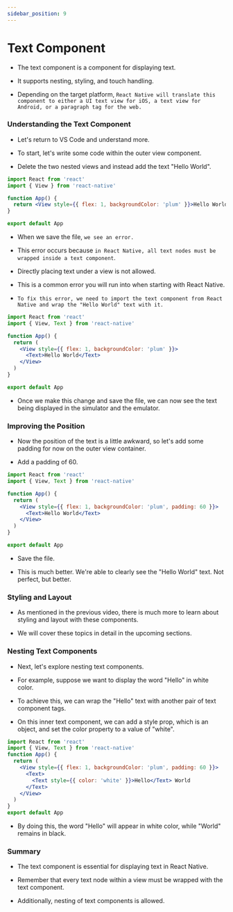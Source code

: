 ```yaml
---
sidebar_position: 9
---
```


# Text Component

- The text component is a component for displaying text.

- It supports nesting, styling, and touch handling.

- Depending on the target platform, `React Native will translate this component to either a UI text view for iOS, a text view for Android, or a paragraph tag for the web.`

### Understanding the Text Component

- Let's return to VS Code and understand more.

- To start, let's write some code within the outer view component.

- Delete the two nested views and instead add the text "Hello World".

```jsx
import React from 'react'
import { View } from 'react-native'

function App() {
  return <View style={{ flex: 1, backgroundColor: 'plum' }}>Hello World</View>
}

export default App
```

- When we save the file, `we see an error.`

- This error occurs because `in React Native, all text nodes must be wrapped inside a text component`.

- Directly placing text under a view is not allowed.

- This is a common error you will run into when starting with React Native.

- `To fix this error, we need to import the text component from React Native and wrap the "Hello World" text with it.`

```jsx
import React from 'react'
import { View, Text } from 'react-native'

function App() {
  return (
    <View style={{ flex: 1, backgroundColor: 'plum' }}>
      <Text>Hello World</Text>
    </View>
  )
}

export default App
```

- Once we make this change and save the file, we can now see the text being displayed in the simulator and the emulator.

### Improving the Position

- Now the position of the text is a little awkward, so let's add some padding for now on the outer view container.

- Add a padding of 60.

```jsx
import React from 'react'
import { View, Text } from 'react-native'

function App() {
  return (
    <View style={{ flex: 1, backgroundColor: 'plum', padding: 60 }}>
      <Text>Hello World</Text>
    </View>
  )
}

export default App
```

- Save the file.

- This is much better. We're able to clearly see the "Hello World" text. Not perfect, but better.

### Styling and Layout

- As mentioned in the previous video, there is much more to learn about styling and layout with these components.

- We will cover these topics in detail in the upcoming sections.

### Nesting Text Components

- Next, let's explore nesting text components.

- For example, suppose we want to display the word "Hello" in white color.

- To achieve this, we can wrap the "Hello" text with another pair of text component tags.

- On this inner text component, we can add a style prop, which is an object, and set the color property to a value of "white".

```jsx
import React from 'react'
import { View, Text } from 'react-native'
function App() {
  return (
    <View style={{ flex: 1, backgroundColor: 'plum', padding: 60 }}>
      <Text>
        <Text style={{ color: 'white' }}>Hello</Text> World
      </Text>
    </View>
  )
}
export default App
```

- By doing this, the word "Hello" will appear in white color, while "World" remains in black.

### Summary

- The text component is essential for displaying text in React Native.

- Remember that every text node within a view must be wrapped with the text component.

- Additionally, nesting of text components is allowed.
